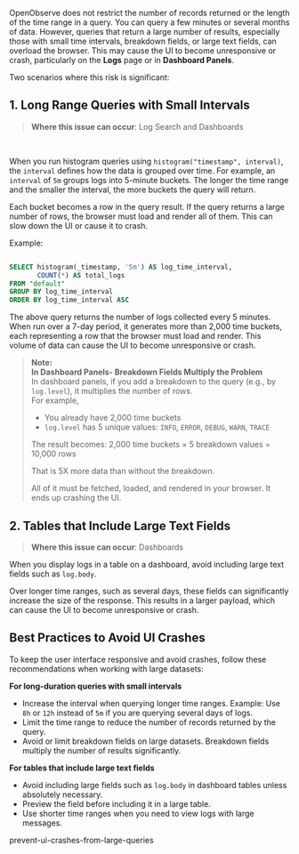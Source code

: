 OpenObserve does not restrict the number of records returned or the length of the time range in a query. You can query a few minutes or several months of data. 
However, queries that return a large number of results, especially those with small time intervals, breakdown fields, or large text fields, can overload the browser. 
This may cause the UI to become unresponsive or crash, particularly on the **Logs** page or in **Dashboard Panels**.

Two scenarios where this risk is significant:

## 1. Long Range Queries with Small Intervals 

> **Where this issue can occur**: Log Search and Dashboards
<br>

When you run histogram queries using `histogram("timestamp", interval)`, the `interval` defines how the data is grouped over time. For example, an `interval` of `5m` groups logs into 5-minute buckets. The longer the time range and the smaller the interval, the more buckets the query will return.

Each bucket becomes a row in the query result. If the query returns a large number of rows, the browser must load and render all of them. This can slow down the UI or cause it to crash.

Example: 

```sql linenums="1"

SELECT histogram(_timestamp, '5m') AS log_time_interval,
       COUNT(*) AS total_logs
FROM "default"
GROUP BY log_time_interval
ORDER BY log_time_interval ASC
```

The above query returns the number of logs collected every 5 minutes. When run over a 7-day period, it generates more than 2,000 time buckets, each representing a row that the browser must load and render. This volume of data can cause the UI to become unresponsive or crash.

> **Note:** <br>
>**In Dashboard Panels- Breakdown Fields Multiply the Problem**<br>
>In dashboard panels, if you add a breakdown to the query (e.g., by `log.level`), it multiplies the number of rows. <br> For example,
>
>- You already have 2,000 time buckets  
>- `log.level` has 5 unique values: `INFO`, `ERROR`, `DEBUG`, `WARN`, `TRACE`
>
>The result becomes: 2,000 time buckets × 5 breakdown values = 10,000 rows
>
>That is 5X more data than without the breakdown. 
>
>All of it must be fetched, loaded, and rendered in your browser. It ends up crashing the UI. 

## 2. Tables that Include Large Text Fields 

> **Where this issue can occur**: Dashboards


When you display logs in a table on a dashboard, avoid including large text fields such as `log.body`. 

Over longer time ranges, such as several days, these fields can significantly increase the size of the response. This results in a larger payload, which can cause the UI to become unresponsive or crash.

## Best Practices to Avoid UI Crashes

To keep the user interface responsive and avoid crashes, follow these recommendations when working with large datasets:

**For long-duration queries with small intervals**

- Increase the interval when querying longer time ranges. Example: Use `8h` or `12h` instead of `5m` if you are querying several days of logs.  
- Limit the time range to reduce the number of records returned by the query.   
- Avoid or limit breakdown fields on large datasets. Breakdown fields multiply the number of results significantly. 

**For tables that include large text fields**

- Avoid including large fields such as `log.body` in dashboard tables unless absolutely necessary.  
- Preview the field before including it in a large table.  
- Use shorter time ranges when you need to view logs with large messages.



prevent-ui-crashes-from-large-queries